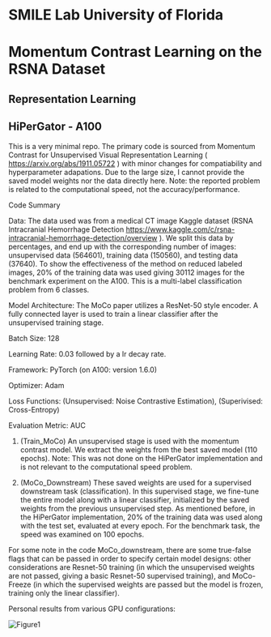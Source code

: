 # SMILE Lab University of Florida
# Momentum Contrast Learning on the RSNA Dataset
## Representation Learning 
## HiPerGator - A100 

This is a very minimal repo. The primary code is sourced from Momentum Contrast for Unsupervised Visual Representation Learning ( https://arxiv.org/abs/1911.05722 ) with minor changes for compatiability and hyperparameter adapations. Due to the large size, I cannot provide the saved model weights nor the data directly here. Note: the reported problem is related to the computational speed, not the accuracy/performance. 

Code Summary 
 
Data: The data used was from a medical CT image Kaggle dataset (RSNA Intracranial Hemorrhage Detection https://www.kaggle.com/c/rsna-intracranial-hemorrhage-detection/overview ).  We split this data by percentages, and end up with the corresponding number of images: unsupervised data (564601), training data (150560), and testing data (37640). To show the effectiveness of the method on reduced labeled images, 20% of the training data was used giving 30112 images for the benchmark experiment on the A100. This is a multi-label classification problem from 6 classes. 

Model Architecture: The MoCo paper utilizes a ResNet-50 style encoder. A fully connected layer is used to train a linear classifier after the unsupervised training stage. 

Batch Size: 128 

Learning Rate: 0.03 followed by a lr decay rate. 

Framework: PyTorch (on A100: version 1.6.0) 

Optimizer: Adam 

Loss Functions: (Unsupervised: Noise Contrastive Estimation), (Superivised: Cross-Entropy)

Evaluation Metric: AUC

1) (Train_MoCo) An unsupervised stage is used with the momentum contrast model. We extract the weights from the best saved model (110 epochs). Note: This was not done on the HiPerGator implementation and is not relevant to the computational speed problem. 

2) (MoCo_Downstream) These saved weights are used for a supervised downstream task (classification). In this supervised stage, we fine-tune the entire model along with a linear classifier, initialized by the saved weights from the previous unsupervised step. As mentioned before, in the HiPerGator implementation, 20% of the training data was used along with the test set, evaluated at every epoch. For the benchmark task, the speed was examined on 100 epochs. 

For some note in the code MoCo_downstream, there are some true-false flags that can be passed in order to specify certain model designs: other considerations are Resnet-50 training (in which the unsupervised weights are not passed, giving a basic Resnet-50 supervised training), and MoCo-Freeze (in which the supervised weights are passed but the model is frozen, training only the linear classifier). 

Personal results from various GPU configurations:

![Figure1](https://user-images.githubusercontent.com/57649485/88983920-45703700-d29a-11ea-94e2-1398620c3de9.PNG)

